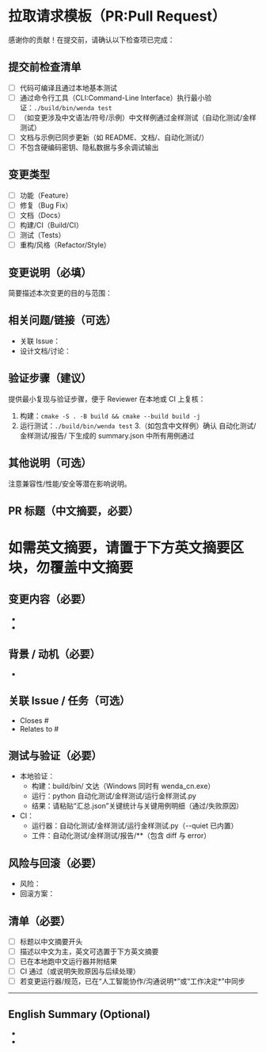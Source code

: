 # 拉取请求模板（PR:Pull Request）

感谢你的贡献！在提交前，请确认以下检查项已完成：

## 提交前检查清单
- [ ] 代码可编译且通过本地基本测试
- [ ] 通过命令行工具（CLI:Command-Line Interface）执行最小验证：`./build/bin/wenda test`
- [ ] （如变更涉及中文语法/符号/示例）中文样例通过金样测试（自动化测试/金样测试）
- [ ] 文档与示例已同步更新（如 README、文档/、自动化测试/）
- [ ] 不包含硬编码密钥、隐私数据与多余调试输出

## 变更类型
- [ ] 功能（Feature）
- [ ] 修复（Bug Fix）
- [ ] 文档（Docs）
- [ ] 构建/CI（Build/CI）
- [ ] 测试（Tests）
- [ ] 重构/风格（Refactor/Style）

## 变更说明（必填）
简要描述本次变更的目的与范围：

## 相关问题/链接（可选）
- 关联 Issue：
- 设计文档/讨论：

## 验证步骤（建议）
提供最小复现与验证步骤，便于 Reviewer 在本地或 CI 上复核：
1. 构建：`cmake -S . -B build && cmake --build build -j`
2. 运行测试：`./build/bin/wenda test`
3.（如包含中文样例）确认 自动化测试/金样测试/报告/ 下生成的 summary.json 中所有用例通过

## 其他说明（可选）
注意兼容性/性能/安全等潜在影响说明。

## PR 标题（中文摘要，必要）
# 如需英文摘要，请置于下方英文摘要区块，勿覆盖中文摘要

## 变更内容（必要）
-
-

## 背景 / 动机（必要）
-

## 关联 Issue / 任务（可选）
- Closes #
- Relates to #

## 测试与验证（必要）
- 本地验证：
  - 构建：build/bin/ 文达（Windows 同时有 wenda_cn.exe）
  - 运行：python 自动化测试/金样测试/运行金样测试.py
  - 结果：请粘贴“汇总.json”关键统计与关键用例明细（通过/失败原因）
- CI：
  - 运行器：自动化测试/金样测试/运行金样测试.py（--quiet 已内置）
  - 工件：自动化测试/金样测试/报告/**（包含 diff 与 error）

## 风险与回滚（必要）
- 风险：
- 回滚方案：

## 清单（必要）
- [ ] 标题以中文摘要开头
- [ ] 描述以中文为主，英文可选置于下方英文摘要
- [ ] 已在本地跑中文运行器并附结果
- [ ] CI 通过（或说明失败原因与后续处理）
- [ ] 若变更运行器/规范，已在“人工智能协作/沟通说明*”或“工作决定*”中同步

---

## English Summary (Optional)
-
-